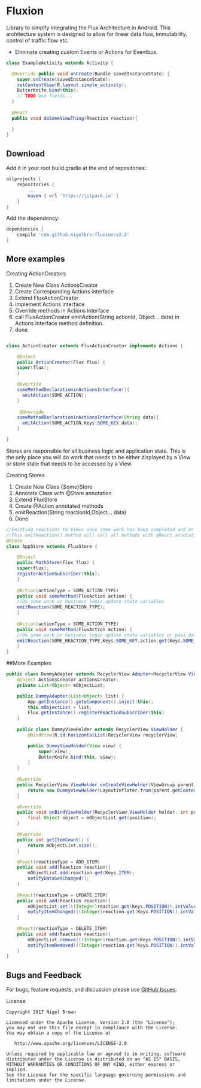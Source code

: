 Fluxion
============


Library to simplfy integrating the Flux Architecture in Android.
This architecture system is designed to allow for linear data flow, immutability, control of traffic flow etc.

 * Eliminate creating custom Events or Actions for Eventbus.


```java
class ExampleActivity extends Activity {

  @Override public void onCreate(Bundle savedInstanceState) {
    super.onCreate(savedInstanceState);
    setContentView(R.layout.simple_activity);
    ButterKnife.bind(this);
    // TODO Use fields...
  }
  
  @React
  public void doSomeViewThing(Reaction reaction){
  
  }
}
```

Download
--------
Add it in your root build.gradle at the end of repositories:
```gradle
allprojects {
	repositories {
		...
		maven { url 'https://jitpack.io' }
	}
}
```
Add the dependency:
```gradle
dependencies {
	compile 'com.github.nigelbro:fluxion:v2.3'
}
```

More examples
-----------

Creating ActionCreators

1. Create New Class ActionsCreator
2. Create Corresponding Actions interface
3. Extend FluxActionCreator
4. implement Actions interface
5. Override methods in Actions interface
6. call FluxActionCreator  emitAction(String actionId, Object... data) in Actions Interface method definition.
7. done



```java

class ActionCreator extends FluxActionCreator implements Actions {

    @Inject
    public ActionCreator(Flux flux) {
	super(flux);
    }

    @Override
    someMethodDeclarationinActionsInterface(){
      emitAction(SOME_ACTION);
    }
    
     @Override
    someMethodDeclarationinActionsInterface(String data){
      emitAction(SOME_ACTION,Keys.SOME_KEY,data);
    }

}

```
Stores are responsible for all business logic and application state. This is the only place you will do work that needs to be either displayed by a View or store state that needs to be accessed by a View.

Creating Stores

1. Create New Class {Some}Store
2. Annotate Class with @Store annotation
3. Extend FluxStore
4. Create @Action annotated methods
5. emitReaction(String reactionId,Object... data)
6. Done

```java
//Emitting reactions to Views once some work has been completed and or application state changed
//This emitReaction() method will call all methods with @React annotation and match the correction reactionType
@Store
class AppStore extends FluxStore {

    @Inject
    public MathStore(Flux flux) {
	super(flux);
	registerActionSubscriber(this);
    }
    
    @Action(actionType = SOME_ACTION_TYPE)
    public void someMethod(FluxAction action) {
	//Do some work or business logic update state variables
	emitReaction(SOME_REACTION_TYPE);
    }
    
    @Action(actionType = SOME_ACTION_TYPE)
    public void someMethod(FluxAction action) {
	//Do some work or business logic update state variables or pass data to view to update itself
	emitReaction(SOME_REACTION_TYPE,Keys.SOME_KEY,action.get(Keys.SOME_KEY));
    }
}
```
##More Examples

```java
public class DummyAdapter extends RecyclerView.Adapter<RecyclerView.ViewHolder> {
	@Inject ActionsCreator actionsCreator;
	private List<Object> mObjectList;

	public DummyAdapter(List<Object> list) {
		App.getInstance().geteComponent().inject(this);
		this.mObjectList = list;
		Flux.getInstance().registerReactionSubscriber(this)
	}
	
	public class DummyViewHolder extends RecyclerView.ViewHolder {
		@BindView(R.id.horizontalList)RecyclerView recyclerView;

		public DummyViewHolder(View view) {
			super(view);
			ButterKnife.bind(this, view);
		}
	}
	
	@Override
	public RecyclerView.ViewHolder onCreateViewHolder(ViewGroup parent, int viewType) {
		return new DummyViewHolder(LayoutInflater.from(parent.getContext()).inflate(R.layout.user_query_item, parent, false));
	}

	@Override
	public void onBindViewHolder(RecyclerView.ViewHolder holder, int position) {
		final Object object = mObjectList.get(position);
	}

	@Override
	public int getItemCount() {
		return mObjectList.size();
	}

	@React(reactionType = ADD_ITEM)
	public void add(Reaction reaction){
		mObjectList.add(reaction.get(Keys.ITEM);
		notifyDataSetChanged();
	}
	
	@React(reactionType = UPDATE_ITEM)
	public void add(Reaction reaction){
		mObjectList.set(((Integer)reaction.get(Keys.POSITION)).intValue(), reaction.get(Keys.ITEM));
		notifyItemChanged(((Integer)reaction.get(Keys.POSITION)).intValue())
	}
	
	@React(reactionType = DELETE_ITEM)
	public void add(Reaction reaction){
		mObjectList.remove(((Integer)reaction.get(Keys.POSITION)).intValue());
		notifyItemRemoved(((Integer)reaction.get(Keys.POSITION)).intValue());
	}
}


```



## Bugs and Feedback

For bugs, feature requests, and discussion please use [GitHub Issues][issues].

License

    Copyright 2017 Nigel Brown

    Licensed under the Apache License, Version 2.0 (the "License");
    you may not use this file except in compliance with the License.
    You may obtain a copy of the License at

       http://www.apache.org/licenses/LICENSE-2.0

    Unless required by applicable law or agreed to in writing, software
    distributed under the License is distributed on an "AS IS" BASIS,
    WITHOUT WARRANTIES OR CONDITIONS OF ANY KIND, either express or implied.
    See the License for the specific language governing permissions and
    limitations under the License.



 [1]: http://square.github.com/dagger/
 [2]: https://github.com/koush/ion
 [issues]: https://github.com/nigelbro/fluxion/issues
